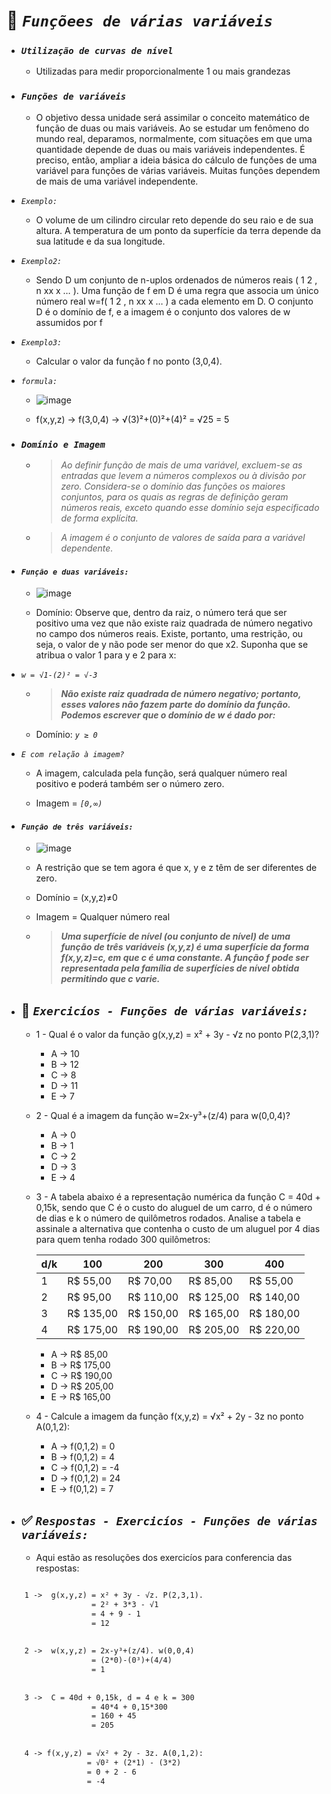# 📌 **_`Funçõees de várias variáveis`_**
<!--ts-->
  * ### **_`Utilização de curvas de nível`_**
    * Utilizadas para medir proporcionalmente 1 ou mais grandezas

  * ### **_`Funções de variáveis`_**

    * O objetivo dessa unidade será assimilar o conceito matemático de função de duas ou mais variáveis. Ao se estudar um fenômeno do mundo real, deparamos, normalmente, com situações em que uma quantidade depende de duas ou mais variáveis independentes. É preciso, então, ampliar a ideia básica do cálculo de funções de uma variável para funções de várias variáveis.
Muitas funções dependem de mais de uma variável independente.

  * _`Exemplo:`_

    * O volume de um cilindro circular reto depende do seu raio e de sua altura. A temperatura de um ponto da superfície da terra depende da sua latitude e da sua longitude.

  * _`Exemplo2:`_

    * Sendo D um conjunto de n-uplos ordenados de números reais ( 1 2 , n xx x … ). Uma função de f em D é uma regra que associa um único número real w=f( 1 2 , n xx x … ) a cada elemento em D. O conjunto D é o domínio de f, e a imagem é o conjunto dos valores de w assumidos por f

  * _`Exemplo3:`_

    * Calcular o valor da função f no ponto (3,0,4). 

  * _`formula:`_

    * ![image](https://user-images.githubusercontent.com/41032795/134772569-7b1150b2-b605-4fef-9900-6391d85985b0.png)

    * f(x,y,z) -> f(3,0,4) -> √(3)²+(0)²+(4)² = √25 = 5

  * ### **_`Domínio e Imagem`_**
    * > _Ao definir função de mais de uma variável, excluem-se as entradas que levem a números complexos ou à divisão por zero. Considera-se o domínio das funções os maiores conjuntos, para os quais as regras de definição geram números reais, exceto quando esse domínio seja especificado de forma explícita._ 

    * > _A imagem é o conjunto de valores de saída para a variável dependente._

  * #### **_`Função e duas variáveis:`_**

    * ![image](https://user-images.githubusercontent.com/41032795/134772643-eeaa26fb-1f81-482f-9c43-ecc955a54d84.png)

    * Domínio: Observe que, dentro da raiz, o número terá que ser positivo uma vez que não existe raiz quadrada de número negativo no campo dos números reais. Existe, portanto, uma restrição, ou seja, o valor de y não pode ser menor do que x2. Suponha que se atribua o valor 1 para y e 2 para x:

  * _`w = √1-(2)² = √-3`_

    * > **_Não existe raiz quadrada de número negativo; portanto, esses valores não fazem parte do domínio da função. Podemos escrever que o domínio de w é dado por:_**

    * Domínio: _`y ≥ 0`_

  * _`E com relação à imagem?`_

    * A imagem, calculada pela função, será qualquer número real positivo e poderá também ser o número zero.

    * Imagem = _`[0,∞)`_


  * #### **_`Função de três variáveis:`_**

    * ![image](https://cdn.discordapp.com/attachments/891308836810539071/891308877268799548/Screenshot_1.png)

    * A restrição que se tem agora é que x, y e z têm de ser diferentes de zero.

    * Domínio = (x,y,z)≠0

    * Imagem = Qualquer número real

    * > **_Uma superfície de nível (ou conjunto de nível) de uma função de três variáveis (x,y,z) é uma superfície da forma f(x,y,z)=c, em que c é uma constante. A função f pode ser representada pela família de superfícies de nível obtida permitindo que c varie._**

  * ## 💼 **_`Exercicíos - Funções de várias variáveis:`_**

     * 1 - Qual é o valor da função g(x,y,z) = x² + 3y - √z no ponto P(2,3,1)?
        *  A -> 10 
        *  B -> 12
        *  C -> 8
        *  D -> 11
        *  E -> 7


    * 2 - Qual é a imagem da função w=2x-y³+(z/4) para w(0,0,4)?
        *  A -> 0
        *  B -> 1
        *  C -> 2
        *  D -> 3
        *  E -> 4


    * 3 - A tabela abaixo é a representação numérica da função C = 40d + 0,15k, sendo que C é o custo do aluguel de um carro, d é o número de dias e k o número de quilômetros rodados. Analise a tabela e assinale a alternativa que contenha o custo de um aluguel por 4 dias para quem tenha rodado 300 quilômetros:


        | d/k |   100   |   200   |   300   |   400   |
        |-----|---------|---------|---------|---------|
        |  1  |R$ 55,00 |R$ 70,00 |R$ 85,00 |R$ 55,00 |
        |  2  |R$ 95,00 |R$ 110,00|R$ 125,00|R$ 140,00|
        |  3  |R$ 135,00|R$ 150,00|R$ 165,00|R$ 180,00|
        |  4  |R$ 175,00|R$ 190,00|R$ 205,00|R$ 220,00|
      
        *  A -> R$ 85,00
        *  B -> R$ 175,00
        *  C -> R$ 190,00
        *  D -> R$ 205,00
        *  E -> R$ 165,00

    * 4 - Calcule a imagem da função f(x,y,z) = √x² + 2y - 3z no ponto A(0,1,2):
        *  A -> f(0,1,2) = 0
        *  B -> f(0,1,2) = 4
        *  C -> f(0,1,2) = -4
        *  D -> f(0,1,2) = 24
        *  E -> f(0,1,2) = 7

  * ## ✅ **_`Respostas - Exercicíos - Funções de várias variáveis:`_**

    * Aqui estão as resoluções dos exercicíos para conferencia das respostas:


```diff

    1 ->  g(x,y,z) = x² + 3y - √z. P(2,3,1).
                   = 2² + 3*3 - √1
                   = 4 + 9 - 1
                   = 12
             
             
    2 ->  w(x,y,z) = 2x-y³+(z/4). w(0,0,4)
                   = (2*0)-(0³)+(4/4)
                   = 1
               
               
    3 ->  C = 40d + 0,15k, d = 4 e k = 300
                   = 40*4 + 0,15*300
                   = 160 + 45
                   = 205
          
          
    4 -> f(x,y,z) = √x² + 2y - 3z. A(0,1,2):
                  = √0² + (2*1) - (3*2)
                  = 0 + 2 - 6
                  = -4
```

<!--te-->
